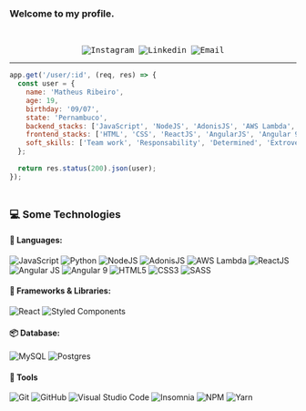### Welcome to my profile.

<samp>
  </br>
  <p align="center">
    <a href="https://www.instagram.com/mxtheusribeiro/" target="_blank" style="text-decoration: none;">
      <img alt="Instagram" src="https://img.shields.io/badge/-Instagram-ff2b8e?style=flat-square&logo=Instagram&logoColor=white">
    </a>
    <a href="https://www.linkedin.com/in/matheus-ribeiro-31048a1a3" target="_blank" style="text-decoration: none;">
      <img alt="Linkedin" src="https://img.shields.io/badge/-Linkedin-blue?style=flat-square&logo=Linkedin&logoColor=white">
    </a>
    <a href="mailto:MaverickHenrique1010@gmail.com" target="_blank" style="text-decoration: none;">
      <img alt="Email" src="https://img.shields.io/badge/-Email-c14438?style=flat-square&logo=Gmail&logoColor=white">
    </a>    
  </p>
</samp>

---

```javascript
app.get('/user/:id', (req, res) => {
  const user = {
    name: 'Matheus Ribeiro',
    age: 19,
    birthday: '09/07',
    state: 'Pernambuco',
    backend_stacks: ['JavaScript', 'NodeJS', 'AdonisJS', 'AWS Lambda', 'SQL', 'NestJS', 'Socket.io'],
    frontend_stacks: ['HTML', 'CSS', 'ReactJS', 'AngularJS', 'Angular 9', 'JQuery', 'Socket.io'],
    soft_skills: ['Team work', 'Responsability', 'Determined', 'Extroverted', 'Able to learn new technologies']
  };
  
  return res.status(200).json(user);
});
```
<br>

<b style="font-size: 18px; "> 💻 Some Technologies </b> <i style="color: #79c0ff;"></i>
<br>



#### 💬 Languages: <br/>

![JavaScript](https://img.shields.io/badge/javascript-%23323330.svg?style=for-the-badge&logo=javascript&logoColor=%23F7DF1E)
![Python](https://img.shields.io/badge/python-3670A0?style=for-the-badge&logo=python&logoColor=ffdd54)
![NodeJS](https://img.shields.io/badge/node.js-6DA55F?style=for-the-badge&logo=node.js&logoColor=white)
![AdonisJS](https://img.shields.io/badge/AdonisJS-red?style=for-the-badge)
![AWS Lambda](https://img.shields.io/badge/AWS_Lambda-yellow?style=for-the-badge)
![ReactJS](https://img.shields.io/badge/React_JS-blue?style=for-the-badge)
![Angular JS](https://img.shields.io/badge/Angular_JS-orange?style=for-the-badge)
![Angular 9](https://img.shields.io/badge/Angular_9-blueviolet?style=for-the-badge)
![HTML5](https://img.shields.io/badge/html5-%23E34F26.svg?style=for-the-badge&logo=html5&logoColor=white)
![CSS3](https://img.shields.io/badge/css3-%231572B6.svg?style=for-the-badge&logo=css3&logoColor=white)
![SASS](https://img.shields.io/badge/SASS-hotpink.svg?style=for-the-badge&logo=SASS&logoColor=white)

#### 🔨 Frameworks & Libraries: <br/>

![React](https://img.shields.io/badge/react-%2320232a.svg?style=for-the-badge&logo=react&logoColor=%2361DAFB)
![Styled Components](https://img.shields.io/badge/styled--components-DB7093?style=for-the-badge&logo=styled-components&logoColor=white)

#### 📦 Database: <br/>

![MySQL](https://img.shields.io/badge/mysql-%2300f.svg?style=for-the-badge&logo=mysql&logoColor=white)
![Postgres](https://img.shields.io/badge/postgres-%23316192.svg?style=for-the-badge&logo=postgresql&logoColor=white)

#### 🔧 Tools <br/>

![Git](https://img.shields.io/badge/git-%23F05033.svg?style=for-the-badge&logo=git&logoColor=white)
![GitHub](https://img.shields.io/badge/github-%23121011.svg?style=for-the-badge&logo=github&logoColor=white)
![Visual Studio Code](https://img.shields.io/badge/VisualStudioCode-0078d7.svg?style=for-the-badge&logo=visual-studio-code&logoColor=white)
<img alt="Insomnia" src="https://img.shields.io/badge/-Insomnia-5849BE?style=for-the-badge&logo=insomnia&logoColor=white" />
![NPM](https://img.shields.io/badge/NPM-%23000000.svg?style=for-the-badge&logo=npm&logoColor=white)
<img alt="Yarn" src="https://img.shields.io/badge/-yarn-2188b6?style=for-the-badge&logo=yarn&logoColor=white" />
  

